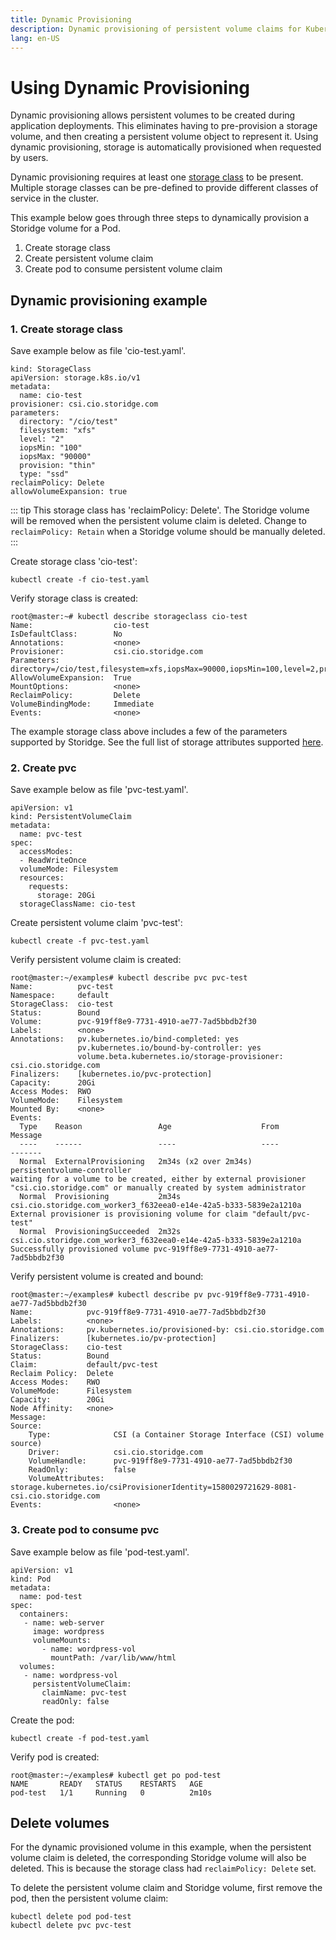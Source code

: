 ```yaml
---
title: Dynamic Provisioning
description: Dynamic provisioning of persistent volume claims for Kubernetes workloads with Storidge
lang: en-US
---
```


# Using Dynamic Provisioning

Dynamic provisioning allows persistent volumes to be created during application deployments. This eliminates having to pre-provision a storage volume, and then creating a persistent volume object to represent it. Using dynamic provisioning, storage is automatically provisioned when requested by users.

Dynamic provisioning requires at least one [storage class](https://docs.storidge.com/kubernetes_storage/storage_classes.html) to be present. Multiple storage classes can be pre-defined to provide different classes of service in the cluster.

This example below goes through three steps to dynamically provision a Storidge volume for a Pod.
1. Create storage class
2. Create persistent volume claim
3. Create pod to consume persistent volume claim

## Dynamic provisioning example

### 1. Create storage class

Save example below as file 'cio-test.yaml'.
```
kind: StorageClass
apiVersion: storage.k8s.io/v1
metadata:
  name: cio-test
provisioner: csi.cio.storidge.com
parameters:
  directory: "/cio/test"
  filesystem: "xfs"
  level: "2"
  iopsMin: "100"
  iopsMax: "90000"
  provision: "thin"
  type: "ssd"
reclaimPolicy: Delete
allowVolumeExpansion: true
```

::: tip
This storage class has 'reclaimPolicy: Delete'. The Storidge volume will be removed when the persistent volume claim is deleted. Change to `reclaimPolicy: Retain` when a Storidge volume should be manually deleted.
:::

Create storage class 'cio-test':
```
kubectl create -f cio-test.yaml
```

Verify storage class is created:
```
root@master:~# kubectl describe storageclass cio-test
Name:                  cio-test
IsDefaultClass:        No
Annotations:           <none>
Provisioner:           csi.cio.storidge.com
Parameters:            directory=/cio/test,filesystem=xfs,iopsMax=90000,iopsMin=100,level=2,provision=thin,type=ssd
AllowVolumeExpansion:  True
MountOptions:          <none>
ReclaimPolicy:         Delete
VolumeBindingMode:     Immediate
Events:                <none>
```

The example storage class above includes a few of the parameters supported by Storidge. See the full list of storage attributes supported [here](https://docs.storidge.com/kubernetes_storage/storage_classes.html).

### 2. Create pvc

Save example below as file 'pvc-test.yaml'.
```
apiVersion: v1
kind: PersistentVolumeClaim
metadata:
  name: pvc-test
spec:
  accessModes:
  - ReadWriteOnce
  volumeMode: Filesystem
  resources:
    requests:
      storage: 20Gi
  storageClassName: cio-test
```

Create persistent volume claim 'pvc-test':
```
kubectl create -f pvc-test.yaml
```

Verify persistent volume claim is created:
```
root@master:~/examples# kubectl describe pvc pvc-test
Name:          pvc-test
Namespace:     default
StorageClass:  cio-test
Status:        Bound
Volume:        pvc-919ff8e9-7731-4910-ae77-7ad5bbdb2f30
Labels:        <none>
Annotations:   pv.kubernetes.io/bind-completed: yes
               pv.kubernetes.io/bound-by-controller: yes
               volume.beta.kubernetes.io/storage-provisioner: csi.cio.storidge.com
Finalizers:    [kubernetes.io/pvc-protection]
Capacity:      20Gi
Access Modes:  RWO
VolumeMode:    Filesystem
Mounted By:    <none>
Events:
  Type    Reason                 Age                    From                                                               Message
  ----    ------                 ----                   ----                                                               -------
  Normal  ExternalProvisioning   2m34s (x2 over 2m34s)  persistentvolume-controller                                        waiting for a volume to be created, either by external provisioner "csi.cio.storidge.com" or manually created by system administrator
  Normal  Provisioning           2m34s                  csi.cio.storidge.com_worker3_f632eea0-e14e-42a5-b333-5839e2a1210a  External provisioner is provisioning volume for claim "default/pvc-test"
  Normal  ProvisioningSucceeded  2m32s                  csi.cio.storidge.com_worker3_f632eea0-e14e-42a5-b333-5839e2a1210a  Successfully provisioned volume pvc-919ff8e9-7731-4910-ae77-7ad5bbdb2f30
```

Verify persistent volume is created and bound:
```
root@master:~/examples# kubectl describe pv pvc-919ff8e9-7731-4910-ae77-7ad5bbdb2f30
Name:            pvc-919ff8e9-7731-4910-ae77-7ad5bbdb2f30
Labels:          <none>
Annotations:     pv.kubernetes.io/provisioned-by: csi.cio.storidge.com
Finalizers:      [kubernetes.io/pv-protection]
StorageClass:    cio-test
Status:          Bound
Claim:           default/pvc-test
Reclaim Policy:  Delete
Access Modes:    RWO
VolumeMode:      Filesystem
Capacity:        20Gi
Node Affinity:   <none>
Message:
Source:
    Type:              CSI (a Container Storage Interface (CSI) volume source)
    Driver:            csi.cio.storidge.com
    VolumeHandle:      pvc-919ff8e9-7731-4910-ae77-7ad5bbdb2f30
    ReadOnly:          false
    VolumeAttributes:      storage.kubernetes.io/csiProvisionerIdentity=1580029721629-8081-csi.cio.storidge.com
Events:                <none>
```

### 3. Create pod to consume pvc

Save example below as file 'pod-test.yaml'.
```
apiVersion: v1
kind: Pod
metadata:
  name: pod-test
spec:
  containers:
   - name: web-server
     image: wordpress
     volumeMounts:
       - name: wordpress-vol
         mountPath: /var/lib/www/html
  volumes:
   - name: wordpress-vol
     persistentVolumeClaim:
       claimName: pvc-test
       readOnly: false
```

Create the pod:
```      
kubectl create -f pod-test.yaml
```

Verify pod is created:
```
root@master:~/examples# kubectl get po pod-test
NAME       READY   STATUS    RESTARTS   AGE
pod-test   1/1     Running   0          2m10s
```

## Delete volumes

For the dynamic provisioned volume in this example, when the persistent volume claim is deleted, the corresponding Storidge volume will also be deleted. This is because the storage class had `reclaimPolicy: Delete` set.

To delete the persistent volume claim and Storidge volume, first remove the pod, then the persistent volume claim:
```
kubectl delete pod pod-test
kubectl delete pvc pvc-test
```
